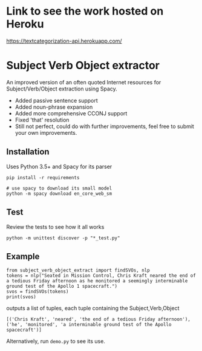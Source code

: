 # Link to see the work hosted on Heroku 

https://textcategorization-api.herokuapp.com/





# Subject Verb Object extractor

An improved version of an often quoted Internet resources for Subject/Verb/Object extraction using Spacy.
- Added passive sentence support
- Added noun-phrase expansion
- Added more comprehensive CCONJ support
- Fixed 'that' resolution
- Still not perfect, could do with further improvements, feel free to submit your own improvements.

## Installation

Uses Python 3.5+ and Spacy for its parser

```
pip install -r requirements

# use spacy to download its small model
python -m spacy download en_core_web_sm
```

## Test

Review the tests to see how it all works

```
python -m unittest discover -p "*_test.py"
```

## Example

```
from subject_verb_object_extract import findSVOs, nlp
tokens = nlp("Seated in Mission Control, Chris Kraft neared the end of a tedious Friday afternoon as he monitored a seemingly interminable ground test of the Apollo 1 spacecraft.")
svos = findSVOs(tokens)
print(svos)
```

outputs a list of tuples, each tuple containing the Subject,Verb,Object

```
[('Chris Kraft', 'neared', 'the end of a tedious Friday afternoon'), ('he', 'monitored', 'a interminable ground test of the Apollo spacecraft')]
```

Alternatively, run `demo.py` to see its use.

